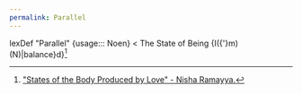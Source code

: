 ```yaml
---
permalink: Parallel
---
```

lexDef "Parallel" {usage::: Noen} < The State of Being {I({'}m)(N)|balance}d}[^ParallelNoen]

[^ParallelNoen]: ["States of the Body Produced by Love" - Nisha Ramayya.](https://goodpress.co.uk/products/states-of-the-body-produced-by-love-by-nisha-ramayya)
